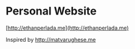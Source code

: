 # Personal Website
[http://ethanperlada.me](http://ethanperlada.me)

Inspired by http://matvarughese.me

